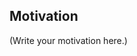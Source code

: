 <!--
Thank you for sending the PR! We appreciate you spending the time to work on these changes.

Help us understand your motivation by explaining why you decided to make this change.

You can learn more about contributing to EventCatalog here: https://github.com/event-catalog/eventcatalog/blob/main/CONTRIBUTING.md

Happy contributing!

-->

## Motivation

(Write your motivation here.)

